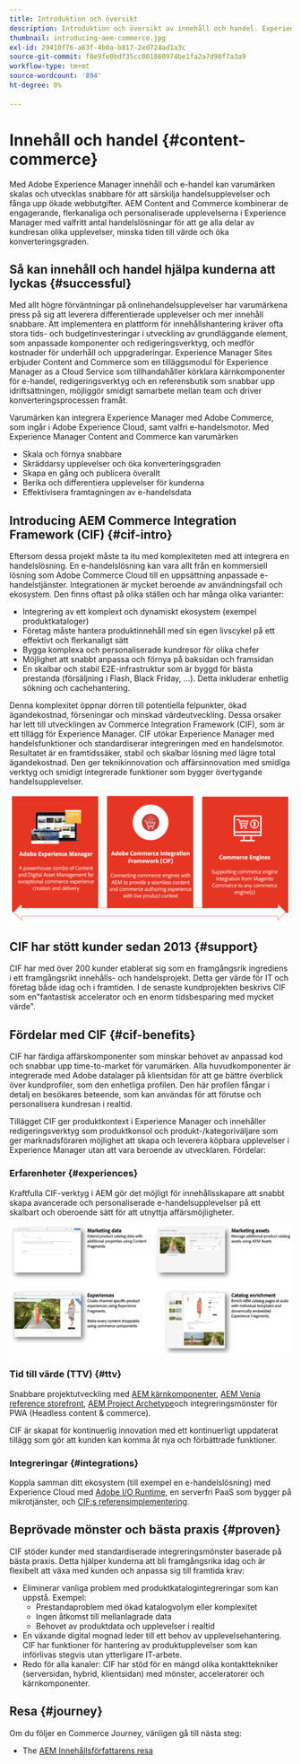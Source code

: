 ```yaml
---
title: Introduktion och översikt
description: Introduktion och översikt av innehåll och handel. Experience Manager Commerce Integration Framework (CIF) rekommenderas av Adobe för att integrera och utöka handelstjänster från Adobe Commerce och andra tredjepartslösningar med Experience Cloud.
thumbnail: introducing-aem-commerce.jpg
exl-id: 29410f76-a63f-4b0a-b817-2ed724ad1a3c
source-git-commit: f0e9fe0bdf35cc001860974be1fa2a7d90f7a3a9
workflow-type: tm+mt
source-wordcount: '894'
ht-degree: 0%

---
```


# Innehåll och handel {#content-commerce}

Med Adobe Experience Manager innehåll och e-handel kan varumärken skalas och utvecklas snabbare för att särskilja handelsupplevelser och fånga upp ökade webbutgifter. AEM Content and Commerce kombinerar de engagerande, flerkanaliga och personaliserade upplevelserna i Experience Manager med valfritt antal handelslösningar för att ge alla delar av kundresan olika upplevelser, minska tiden till värde och öka konverteringsgraden.

## Så kan innehåll och handel hjälpa kunderna att lyckas {#successful}

Med allt högre förväntningar på onlinehandelsupplevelser har varumärkena press på sig att leverera differentierade upplevelser och mer innehåll snabbare. Att implementera en plattform för innehållshantering kräver ofta stora tids- och budgetinvesteringar i utveckling av grundläggande element, som anpassade komponenter och redigeringsverktyg, och medför kostnader för underhåll och uppgraderingar. Experience Manager Sites erbjuder Content and Commerce som en tilläggsmodul för Experience Manager as a Cloud Service som tillhandahåller körklara kärnkomponenter för e-handel, redigeringsverktyg och en referensbutik som snabbar upp idriftsättningen, möjliggör smidigt samarbete mellan team och driver konverteringsprocessen framåt.

Varumärken kan integrera Experience Manager med Adobe Commerce, som ingår i Adobe Experience Cloud, samt valfri e-handelsmotor. Med Experience Manager Content and Commerce kan varumärken

* Skala och förnya snabbare
* Skräddarsy upplevelser och öka konverteringsgraden
* Skapa en gång och publicera överallt
* Berika och differentiera upplevelser för kunderna
* Effektivisera framtagningen av e-handelsdata

## Introducing AEM Commerce Integration Framework (CIF) {#cif-intro}

Eftersom dessa projekt måste ta itu med komplexiteten med att integrera en handelslösning. En e-handelslösning kan vara allt från en kommersiell lösning som Adobe Commerce Cloud till en uppsättning anpassade e-handelstjänster. Integrationen är mycket beroende av användningsfall och ekosystem. Den finns oftast på olika ställen och har många olika varianter:

* Integrering av ett komplext och dynamiskt ekosystem (exempel produktkataloger)
* Företag måste hantera produktinnehåll med sin egen livscykel på ett effektivt och flerkanaligt sätt
* Bygga komplexa och personaliserade kundresor för olika chefer
* Möjlighet att snabbt anpassa och förnya på baksidan och framsidan
* En skalbar och stabil E2E-infrastruktur som är byggd för bästa prestanda (försäljning i Flash, Black Friday, ...). Detta inkluderar enhetlig sökning och cachehantering.

Denna komplexitet öppnar dörren till potentiella felpunkter, ökad ägandekostnad, förseningar och minskad värdeutveckling. Dessa orsaker har lett till utvecklingen av Commerce Integration Framework (CIF), som är ett tillägg för Experience Manager. CIF utökar Experience Manager med handelsfunktioner och standardiserar integreringen med en handelsmotor. Resultatet är en framtidssäker, stabil och skalbar lösning med lägre total ägandekostnad. Den ger teknikinnovation och affärsinnovation med smidiga verktyg och smidigt integrerade funktioner som bygger övertygande handelsupplevelser.

![CIF-element](./assets/CIF/CIF_Overview.png)

## CIF har stött kunder sedan 2013 {#support}

CIF har med över 200 kunder etablerat sig som en framgångsrik ingrediens i ett framgångsrikt innehålls- och handelsprojekt. Detta ger värde för IT och företag både idag och i framtiden. I de senaste kundprojekten beskrivs CIF som en&quot;fantastisk accelerator och en enorm tidsbesparing med mycket värde&quot;.

## Fördelar med CIF {#cif-benefits}

CIF har färdiga affärskomponenter som minskar behovet av anpassad kod och snabbar upp time-to-market för varumärken. Alla huvudkomponenter är integrerade med Adobe datalager på klientsidan för att ge bättre överblick över kundprofiler, som den enhetliga profilen. Den här profilen fångar i detalj en besökares beteende, som kan användas för att förutse och personalisera kundresan i realtid.

Tillägget CIF ger produktkontext i Experience Manager och innehåller redigeringsverktyg som produktkonsol och produkt-/kategoriväljare som ger marknadsföraren möjlighet att skapa och leverera köpbara upplevelser i Experience Manager utan att vara beroende av utvecklaren. Fördelar:

### Erfarenheter {#experiences}

Kraftfulla CIF-verktyg i AEM gör det möjligt för innehållsskapare att snabbt skapa avancerade och personaliserade e-handelsupplevelser på ett skalbart och oberoende sätt för att utnyttja affärsmöjligheter.

![CIF-element](./assets/CIF/CIF_Product_Experience_Management.png)

### Tid till värde (TTV) {#ttv}

Snabbare projektutveckling med [AEM kärnkomponenter](https://www.aemcomponents.dev/), [AEM Venia reference storefront](https://github.com/adobe/aem-cif-guides-venia), [AEM Project Archetype](https://experienceleague.adobe.com/docs/experience-manager-core-components/using/developing/archetype/overview.html)och integreringsmönster för PWA (Headless content &amp; commerce).

CIF är skapat för kontinuerlig innovation med ett kontinuerligt uppdaterat tillägg som gör att kunden kan komma åt nya och förbättrade funktioner.

### Integreringar {#integrations}

Koppla samman ditt ekosystem (till exempel en e-handelslösning) med Experience Cloud med  [Adobe I/O Runtime](https://www.adobe.io/apis/experienceplatform/runtime.html), en serverfri PaaS som bygger på mikrotjänster, och [CIF:s referensimplementering](https://github.com/adobe/commerce-cif-graphql-integration-reference).

## Beprövade mönster och bästa praxis {#proven}

CIF stöder kunder med standardiserade integreringsmönster baserade på bästa praxis. Detta hjälper kunderna att bli framgångsrika idag och är flexibelt att växa med kunden och anpassa sig till framtida krav:

* Eliminerar vanliga problem med produktkatalogintegreringar som kan uppstå. Exempel:
   * Prestandaproblem med ökad katalogvolym eller komplexitet
   * Ingen åtkomst till mellanlagrade data
   * Behovet av produktdata och upplevelser i realtid
* En växande digital mognad leder till ett behov av upplevelsehantering. CIF har funktioner för hantering av produktupplevelser som kan införlivas stegvis utan ytterligare IT-arbete.
* Redo för alla kanaler: CIF har stöd för en mängd olika kontakttekniker (serversidan, hybrid, klientsidan) med mönster, acceleratorer och kärnkomponenter.

## Resa {#journey}

Om du följer en Commerce Journey, vänligen gå till nästa steg:

* The [AEM Innehållsförfattarens resa](/help/commerce-cloud/commerce-journeys/aem-commerce-content-author/getting-started.md)
